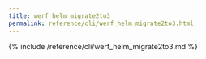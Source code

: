 ```yaml
---
title: werf helm migrate2to3
permalink: reference/cli/werf_helm_migrate2to3.html
---
```


{% include /reference/cli/werf_helm_migrate2to3.md %}
